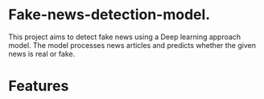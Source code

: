 # Fake-news-detection-model.
This project aims to detect fake news using a Deep learning approach model. The model processes news articles and predicts whether the given news is real or fake.
# Features
